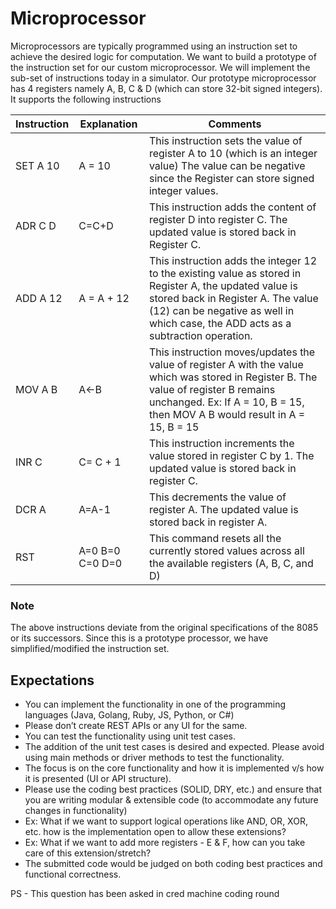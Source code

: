 # Microprocessor

Microprocessors are typically programmed using an instruction set to achieve the desired logic for computation. We want to build a prototype of the instruction set for our custom microprocessor. We will implement the sub-set of instructions today in a simulator.
Our prototype microprocessor has 4 registers namely A, B, C & D (which can store 32-bit signed integers). It supports the following instructions
  
| Instruction | Explanation | Comments |
| --- | --- | --- |
| SET A 10 | A = 10 | This instruction sets the value of register A to 10 (which is an integer value) The value can be negative since the Register can store signed integer values. |
| ADR C D | C=C+D | This instruction adds the content of register D into register C. The updated value is stored back in Register C. |
| ADD A 12 | A = A + 12 | This instruction adds the integer 12 to the existing value as stored in Register A, the updated value is stored back in Register A. The value (12) can be negative as well in which case, the ADD acts as a subtraction operation. |
| MOV A B | A←B | This instruction moves/updates the value of register A with the value which was stored in Register B. The value of register B remains unchanged. Ex: If A = 10, B = 15, then MOV A B would result in A = 15, B = 15 |
| INR C | C= C + 1 | This instruction increments the value stored in register C by 1. The updated value is stored back in register C. |
| DCR A | A=A-1 | This decrements the value of register A. The updated value is stored back in register A. |
| RST | A=0 B=0 C=0 D=0 | This command resets all the currently stored values across all the available registers (A, B, C, and D) |

### Note 
The above instructions deviate from the original specifications of the 8085 or its successors. Since this is a prototype processor, we have simplified/modified the instruction set.


## Expectations
- You can implement the functionality in one of the programming languages (Java, Golang, Ruby, JS, Python, or C#)
- Please don’t create REST APIs or any UI for the same.
- You can test the functionality using unit test cases.
- The addition of the unit test cases is desired and expected. Please avoid using main methods or driver methods to test the functionality.
- The focus is on the core functionality and how it is implemented v/s how it is presented (UI or API structure).
- Please use the coding best practices (SOLID, DRY, etc.) and ensure that you are writing modular & extensible code (to accommodate any future changes in functionality)
- Ex: What if we want to support logical operations like AND, OR, XOR, etc. how is the implementation open to allow these extensions?
- Ex: What if we want to add more registers - E & F, how can you take care of this extension/stretch?
- The submitted code would be judged on both coding best practices and functional correctness.

PS - This question has been asked in cred machine coding round

